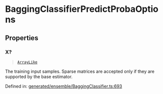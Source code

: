 # BaggingClassifierPredictProbaOptions

## Properties

### X?

> [`ArrayLike`](../types/ArrayLike.md)

The training input samples. Sparse matrices are accepted only if they are supported by the base estimator.

Defined in:  [generated/ensemble/BaggingClassifier.ts:693](https://github.com/transitive-bullshit/scikit-learn-ts/blob/b59c1ff/packages/sklearn/src/generated/ensemble/BaggingClassifier.ts#L693)
